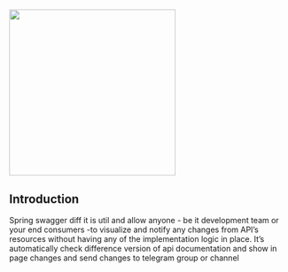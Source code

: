 # <img src="https://upload.wikimedia.org/wikipedia/commons/a/ab/Swagger-logo.png" width="300">
## Introduction
Spring swagger diff it is util and allow anyone - be it development team or your end consumers -to visualize and notify any changes from  API’s resources without having any of the implementation logic in place. It’s automatically check difference version of api documentation and show in page changes and send changes to telegram group or channel
